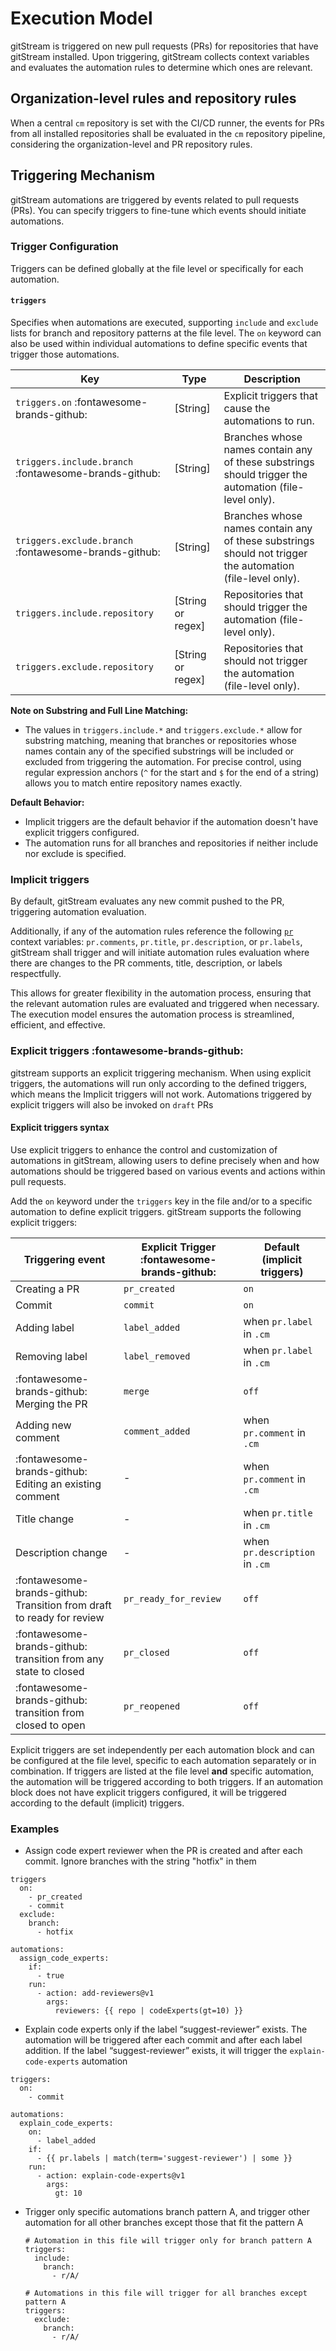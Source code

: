 # Execution Model

gitStream is triggered on new pull requests (PRs) for repositories that have gitStream installed. Upon triggering, gitStream collects context variables and evaluates the automation rules to determine which ones are relevant. 

## Organization-level rules and repository rules

When a central `cm` repository is set with the CI/CD runner, the events for PRs from all installed repositories shall be evaluated in the `cm` repository pipeline, considering the organization-level and PR repository rules.

## Triggering Mechanism

gitStream automations are triggered by events related to pull requests (PRs). You can specify triggers to fine-tune which events should initiate automations.
### Trigger Configuration

Triggers can be defined globally at the file level or specifically for each automation.
#### `triggers`

Specifies when automations are executed, supporting `include` and `exclude` lists for branch and repository patterns at the file level. The `on` keyword can also be used within individual automations to define specific events that trigger those automations.

| Key                                                   | Type              | Description                                                                                               |
| ----------------------------------------------------- | ----------------- | --------------------------------------------------------------------------------------------------------- |
| `triggers.on` :fontawesome-brands-github:             | [String]          | Explicit triggers that cause the automations to run.                                                      |
| `triggers.include.branch` :fontawesome-brands-github: | [String]          | Branches whose names contain any of these substrings should trigger the automation (file-level only).     |
| `triggers.exclude.branch` :fontawesome-brands-github: | [String]          | Branches whose names contain any of these substrings should not trigger the automation (file-level only). |
| `triggers.include.repository`                         | [String or regex] | Repositories that should trigger the automation (file-level only).                                        |
| `triggers.exclude.repository`                         | [String or regex] | Repositories that should not trigger the automation (file-level only).                                    |

**Note on Substring and Full Line Matching:**

- The values in `triggers.include.*` and `triggers.exclude.*` allow for substring matching, meaning that branches or repositories whose names contain any of the specified substrings will be included or excluded from triggering the automation. For precise control, using regular expression anchors (`^` for the start and `$` for the end of a string) allows you to match entire repository names exactly.

**Default Behavior:** 

- Implicit triggers are the default behavior if the automation doesn't have explicit triggers configured.
- The automation runs for all branches and repositories if neither include nor exclude is specified.

### Implicit triggers

By default, gitStream evaluates any new commit pushed to the PR, triggering automation evaluation. 

Additionally, if any of the automation rules reference the following [`pr`](context-variables.md#pr) context variables: `pr.comments`, `pr.title`, `pr.description`, or `pr.labels`, gitStream shall trigger and will initiate automation rules evaluation where there are changes to the PR comments, title, description, or labels respectfully.

This allows for greater flexibility in the automation process, ensuring that the relevant automation rules are evaluated and triggered when necessary. The execution model ensures the automation process is streamlined, efficient, and effective.

### Explicit triggers :fontawesome-brands-github:
gitstream supports an explicit triggering mechanism. When using explicit triggers, the automations will run only according to the defined triggers, which means the Implicit triggers will not work. Automations triggered by explicit triggers will also be invoked on `draft` PRs

#### Explicit triggers syntax
Use explicit triggers to enhance the control and customization of automations in gitStream, allowing users to define precisely when and how automations should be triggered based on various events and actions within pull requests.

Add the `on` keyword under the `triggers` key in the file and/or to a specific automation to define explicit triggers.
gitStream supports the following explicit triggers:

| Triggering event                                                      | Explicit Trigger :fontawesome-brands-github: | Default (implicit triggers)    |
| --------------------------------------------------------------------- | -------------------------------------------- | ------------------------------ |
| Creating a PR                                                         | `pr_created`                                 | `on`                           |
| Commit                                                                | `commit`                                     | `on`                           |
| Adding label                                                          | `label_added`                                | when `pr.label` in `.cm`       |
| Removing label                                                        | `label_removed`                              | when `pr.label` in `.cm`       |
| :fontawesome-brands-github: Merging the PR                            | `merge`                                      | `off`                          |
| Adding new comment                                                    | `comment_added`                              | when `pr.comment` in `.cm`     |
| :fontawesome-brands-github: Editing an existing comment               | -                                            | when `pr.comment` in `.cm`     |
| Title change                                                          | -                                            | when `pr.title` in `.cm`       |
| Description change                                                    | -                                            | when `pr.description` in `.cm` |
| :fontawesome-brands-github: Transition from draft to ready for review | `pr_ready_for_review`                        | `off`                          |
| :fontawesome-brands-github: transition from any state to closed       | `pr_closed`                                  | `off`                          |
| :fontawesome-brands-github: transition from closed to open            | `pr_reopened`                                | `off`                          |

Explicit triggers are set independently per each automation block and can be configured at the file level, specific to each automation separately or in combination. If triggers are listed at the file level **and** specific automation, the automation will be triggered according to both triggers.
If an automation block does not have explicit triggers configured, it will be triggered according to the default (implicit) triggers.

### Examples

- Assign code expert reviewer when the PR is created and after each commit. Ignore branches with the string "hotfix" in them
``` yaml+jinja
triggers
  on:
    - pr_created
    - commit
  exclude:
    branch:
      - hotfix

automations:
  assign_code_experts:
    if:
      - true
    run:
      - action: add-reviewers@v1
        args:
          reviewers: {{ repo | codeExperts(gt=10) }}
```

-  Explain code experts only if the label “suggest-reviewer” exists. 
  The automation will be triggered after each commit and after each label addition. If the label “suggest-reviewer” exists, it will trigger the `explain-code-experts` automation
``` yaml+jinja
triggers:
  on:
    - commit

automations:
  explain_code_experts:
    on:
      - label_added
    if:
      - {{ pr.labels | match(term='suggest-reviewer') | some }}
    run:
      - action: explain-code-experts@v1
        args:
          gt: 10
```

- Trigger only specific automations branch pattern A, and trigger other automation for all other branches except those that fit the pattern A
    
    ```
    # Automation in this file will trigger only for branch pattern A
    triggers:
      include:
        branch:
          - r/A/
    ```
    
    ```
    # Automations in this file will trigger for all branches except pattern A
    triggers:
      exclude:
        branch:
          - r/A/
    ```
